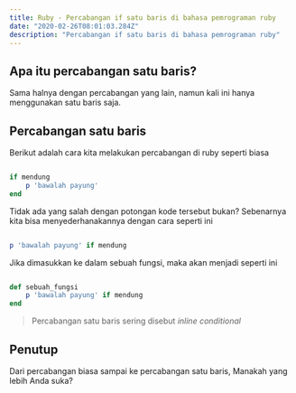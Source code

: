 ```yaml
---
title: Ruby - Percabangan if satu baris di bahasa pemrograman ruby
date: "2020-02-26T08:01:03.284Z"
description: "Percabangan if satu baris di bahasa pemrograman ruby"
---
```


## Apa itu percabangan satu baris?
Sama halnya dengan percabangan yang lain, namun kali ini hanya menggunakan satu baris saja.

## Percabangan satu baris
Berikut adalah cara kita melakukan percabangan di ruby seperti biasa

```ruby

if mendung
    p 'bawalah payung'
end

```

Tidak ada yang salah dengan potongan kode tersebut bukan? Sebenarnya kita bisa menyederhanakannya dengan cara seperti ini

```ruby

p 'bawalah payung' if mendung

```

Jika dimasukkan ke dalam sebuah fungsi, maka akan menjadi seperti ini

```ruby

def sebuah_fungsi
    p 'bawalah payung' if mendung
end

```

> Percabangan satu baris sering disebut *inline conditional*

## Penutup
Dari percabangan biasa sampai ke percabangan satu baris, Manakah yang lebih Anda suka?
